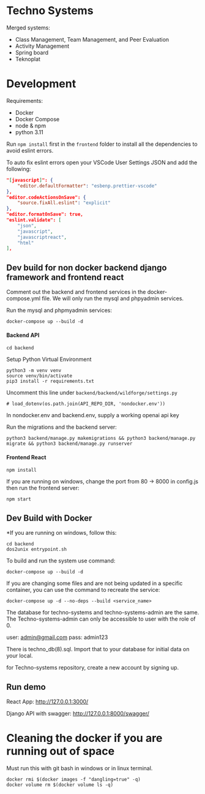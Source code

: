 # Techno Systems

Merged systems:

- Class Management, Team Management, and Peer Evaluation
- Activity Management
- Spring board
- Teknoplat

# Development

Requirements:

- Docker
- Docker Compose
- node & npm
- python 3.11

Run `npm install` first in the `frontend` folder to install all the dependencies to avoid eslint errors.

To auto fix eslint errors open your VSCode User Settings JSON and add the following:

```json
"[javascript]": {
    "editor.defaultFormatter": "esbenp.prettier-vscode"
},
"editor.codeActionsOnSave": {
    "source.fixAll.eslint": "explicit"
},
"editor.formatOnSave": true,
"eslint.validate": [
    "json",
    "javascript",
    "javascriptreact",
    "html"
],
```

## Dev build for non docker backend django framework and frontend react

Comment out the backend and frontend services in the docker-compose.yml file.
We will only run the mysql and phpyadmin services.

Run the mysql and phpmyadmin services:

```
docker-compose up --build -d
```

#### Backend API

```
cd backend
```

Setup Python Virtual Environment

```
python3 -m venv venv
source venv/bin/activate
pip3 install -r requirements.txt
```

Uncomment this line under `backend/backend/wildforge/settings.py`

```
# load_dotenv(os.path.join(API_REPO_DIR, 'nondocker.env'))
```

In nondocker.env and backend.env, supply a working openai api key

Run the migrations and the backend server:

```
python3 backend/manage.py makemigrations && python3 backend/manage.py migrate && python3 backend/manage.py runserver
```

#### Frontend React

```
npm install
```

If you are running on windows, change the port from 80 -> 8000 in config.js
then run the frontend server:

```
npm start
```

## Dev Build with Docker

\*If you are running on windows, follow this:

```
cd backend
dos2unix entrypoint.sh
```

To build and run the system use command:

```
docker-compose up --build -d
```

If you are changing some files and are not being updated in a specific container, you can use the command to recreate the service:

```
docker-compose up -d --no-deps --build <service_name>
```

The database for techno-systems and techno-systems-admin are the same. The Techno-systems-admin can only be accessible to user with the role of 0.

user: admin@gmail.com
pass: admin123

There is techno_db(8).sql. Import that to your database for initial data on your local.

for Techno-systems repository, create a new account by signing up.

## Run demo

React App: http://127.0.0.1:3000/

Django API with swagger: http://127.0.0.1:8000/swagger/

# Cleaning the docker if you are running out of space

Must run this with git bash in windows or in linux terminal.

```
docker rmi $(docker images -f "dangling=true" -q)
docker volume rm $(docker volume ls -q)
```

